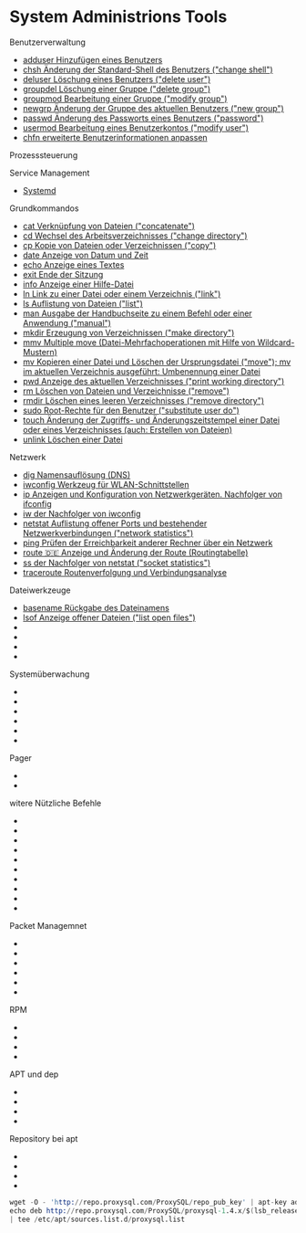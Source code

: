 # System Administrions Tools

Benutzerverwaltung

* [adduser  Hinzufügen eines Benutzers](../adduser)
* [chsh Änderung der Standard-Shell des Benutzers ("change shell")](../chsh)
* [deluser Löschung eines Benutzers ("delete user")](../deluser)
* [groupdel Löschung einer Gruppe ("delete group")](../groupdel)
* [groupmod Bearbeitung einer Gruppe ("modify group")](../groupmod)
* [newgrp Änderung der Gruppe des aktuellen Benutzers ("new group")](../newgrp)
* [passwd Änderung des Passworts eines Benutzers ("password")](../passwd)
* [usermod Bearbeitung eines Benutzerkontos ("modify user")](../)
* [chfn erweiterte Benutzerinformationen anpassen](../chfn)

Prozesssteuerung

Service Management

* [Systemd](../systemd)

Grundkommandos

* [cat Verknüpfung von Dateien ("concatenate")](../cat)
* [cd Wechsel des Arbeitsverzeichnisses ("change directory")](./cd)
* [cp Kopie von Dateien oder Verzeichnissen ("copy")](../cp)
* [date Anzeige von Datum und Zeit](../date)
* [echo Anzeige eines Textes](../echo)
* [exit Ende der Sitzung](../exit)
* [info Anzeige einer Hilfe-Datei](../info)
* [ln Link zu einer Datei oder einem Verzeichnis ("link")](../link)
* [ls Auflistung von Dateien ("list")](../ls)
* [man Ausgabe der Handbuchseite zu einem Befehl oder einer Anwendung ("manual")](../man)
* [mkdir Erzeugung von Verzeichnissen ("make directory")](..(mkdir))
* [mmv Multiple move (Datei-Mehrfachoperationen mit Hilfe von Wildcard-Mustern)](../mmv)
* [mv Kopieren einer Datei und Löschen der Ursprungsdatei ("move"); mv im aktuellen Verzeichnis ausgeführt: Umbenennung einer Datei](../mv)
* [pwd Anzeige des aktuellen Verzeichnisses ("print working directory")](../pwd)
* [rm Löschen von Dateien und Verzeichnisse ("remove")](../rm)
* [rmdir Löschen eines leeren Verzeichnisses ("remove directory")](../rmdir)
* [sudo Root-Rechte für den Benutzer ("substitute user do")](../sudo)
* [touch Änderung der Zugriffs- und Änderungszeitstempel einer Datei oder eines Verzeichnisses (auch: Erstellen von Dateien)](../touch)
* [unlink Löschen einer Datei](../unlink)

Netzwerk

* [dig Namensauflösung (DNS)](../)
* [iwconfig Werkzeug für WLAN-Schnittstellen](../)
* [ip Anzeigen und Konfiguration von Netzwerkgeräten. Nachfolger von ifconfig](../)
* [iw der Nachfolger von iwconfig](../)
* [netstat Auflistung offener Ports und bestehender Netzwerkverbindungen ("network statistics")](../)
* [ping Prüfen der Erreichbarkeit anderer Rechner über ein Netzwerk](../)
* [route 🇩🇪 Anzeige und Änderung der Route (Routingtabelle)](../)
* [ss der Nachfolger von netstat ("socket statistics")](../)
* [traceroute Routenverfolgung und Verbindungsanalyse](../)

Dateiwerkzeuge

* [basename Rückgabe des Dateinamens](../basename)
* [lsof Anzeige offener Dateien ("list open files")](../lsof)
* [](../)
* [](../)
* [](../)
* [](../)

Systemüberwachung

* [](../)
* [](../)
* [](../)
* [](../)
* [](../)
* [](../)

Pager

* [](../)
* [](../)

witere Nützliche Befehle

* [](../)
* [](../)
* [](../)
* [](../)
* [](../)
* [](../)
* [](../)
* [](../)
* [](../)
* [](../)

Packet Managemnet

* [](../)
* [](../)
* [](../)
* [](../)
* [](../)
* [](../)

RPM

* [](../)
* [](../)
* [](../)
* [](../)

APT und dep

* [](../)
* [](../)
* [](../)
* [](../)

Repository bei apt

* [](../)
* [](../)
* [](../)
* [](../)

```s
wget -O - 'http://repo.proxysql.com/ProxySQL/repo_pub_key' | apt-key add -
echo deb http://repo.proxysql.com/ProxySQL/proxysql-1.4.x/$(lsb_release -sc)/ ./ \
| tee /etc/apt/sources.list.d/proxysql.list
```
